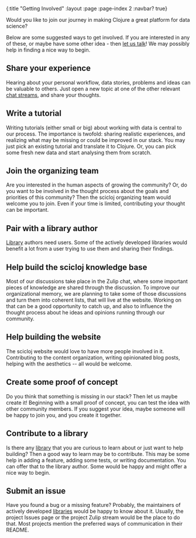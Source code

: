 {:title "Getting Involved"
 :layout :page
 :page-index 2
 :navbar? true}

Would you like to join our journey in making Clojure a great platform for data science?

Below are some suggested ways to get involved. If you are interested in any of these, or maybe have some other idea - then [let us talk](../about/#where)! We may possibly help in finding a nice way to begin.

## Share your experience
Hearing about your personal workflow, data stories, problems and ideas can be valuable to others. Just open a new topic at one of the other relevant [chat streams](../chat_streams), and share your thoughts.

## Write a tutorial
Writing tutorials (either small or big) about working with data is central to our process. The importance is twofold: sharing realistic experiences, and realizing what may be missing or could be improved in our stack.
You may just pick an existing tutorial and translate it to Clojure. Or, you can pick some fresh new data and start analysing them from scratch.

## Join the organizing team
Are you interested in the human aspects of growing the community? Or, do you want to be involved in the thought process about the goals and priorities of this community? Then the scicloj organizing team would welcome you to join. Even if your time is limited, contributing your thought can be important.

## Pair with a library author
[Library](../libraries) authors need users. Some of the actively developed libraries would benefit a lot from a user trying to use them and sharing their findings.

## Help build the scicloj knowledge base
Most of our discussions take place in the Zulip chat, where some important pieces of knowledge are shared through the discussion. To improve our organizational memory, we are planning to take some of those discussions and turn them into coherent lists, that will live at the website. Working on that can be a good opportunity to catch up, and also to influence the thought process about he ideas and opinions running through our community.

## Help building the website
The scicloj website would love to have more people involved in it. Contributing to the content organization, writing opinionated blog posts, helping with the aesthetics -- all would be welcome.

## Create some proof of concept
Do you think that something is missing in our stack? Then let us maybe create it! Beginning with a small proof of concept, you can test the idea with other community members. If you suggest your idea, maybe someone will be happy to join you, and you create it together.

## Contribute to a library
Is there any [library](../libraries) that you are curious to learn about or just want to help building? Then a good way to learn may be to contribute. This may be some help in adding a feature, adding some tests, or writing documentation. You can offer that to the library author. Some would be happy and might offer a nice way to begin.

## Submit an issue
Have you found a bug or a missing feature? Probably, the maintainers of actively developed [libraries](../libraries) would be happy to know about it. Usually, the project Issues page or the project Zulip stream would be the place to do that. Most projects mention the preferred ways of communication in their README.
